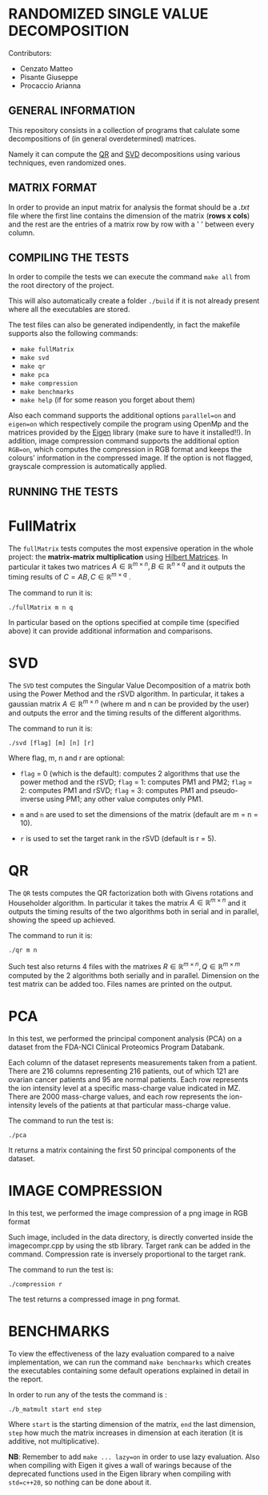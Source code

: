 # RANDOMIZED SINGLE VALUE DECOMPOSITION

Contributors:

- Cenzato Matteo
- Pisante Giuseppe
- Procaccio Arianna

## GENERAL INFORMATION

This repository consists in a collection of programs that calulate some decompositions of (in general overdetermined) matrices.

Namely it can compute the [QR](https://en.wikipedia.org/wiki/QR_decomposition) and [SVD](https://en.wikipedia.org/wiki/Singular_value_decomposition) decompositions using various techniques, even randomized ones.

## MATRIX FORMAT

In order to provide an input matrix for analysis the format should be a *.txt* file where the first line contains the dimension of the matrix (**rows x cols**) and the rest are the entries of a matrix row by row with a ' ' between every column.

## COMPILING THE TESTS

In order to compile the tests we can execute the command `make all` from the root directory of the project.

This will also automatically create a folder `./build` if it is not already present where all the executables are stored.

The test files can also be generated indipendently, in fact the makefile supports also the following commands:

+ `make fullMatrix`
+ `make svd`
+ `make qr`
+ `make pca`
+ `make compression`
+ `make benchmarks`
+ `make help`      (if for some reason you forget about them)

Also each command supports the additional options `parallel=on` and `eigen=on` which respectively compile the program using OpenMp and the matrices provided by the [Eigen](https://eigen.tuxfamily.org/index.php?title=Main_Page) library (make sure to have it installed!!).
In addition, image compression command supports the additional option `RGB=on`, which computes the compression in RGB format and keeps the colours' information in the compressed image. If the option is not flagged, grayscale compression is automatically applied.

## RUNNING THE TESTS

# FullMatrix

The `fullMatrix` tests computes the most expensive operation in the whole project: the **matrix-matrix multiplication** using [Hilbert Matrices](https://en.wikipedia.org/wiki/Hilbert_matrix). In particular it takes two matrices $` A \in \mathbb{R}^{m \times n} , B \in \mathbb{R}^{n \times q} `$ and it outputs the timing results of $` C=AB , C \in \mathbb{R}^{m \times q} `$ .

The command to run it is:

```
./fullMatrix m n q
```
In particular based on the options specified at compile time (specified above) it can provide additional information and comparisons.

# SVD

The `SVD` test computes the Singular Value Decomposition of a matrix both using the Power Method and the rSVD algorithm. In particular, it takes a gaussian matrix $` A \in \mathbb{R}^{m \times n} `$ (where m and n can be provided by the user) and outputs the error and the timing results of the different algorithms.

The command to run it is:
```
./svd [flag] [m] [n] [r]
```
Where flag, m, n and r are optional:

+ `flag` = 0 (which is the default): computes 2 algorithms that use the power method and the rSVD; `flag` = 1: computes PM1 and PM2; `flag` = 2: computes PM1 and rSVD; `flag` = 3: computes PM1 and pseudo-inverse using PM1; any other value computes only PM1.

+ `m` and `n` are used to set the dimensions of the matrix (default are m = n = 10).

+ `r` is used to set the target rank in the rSVD (default is r = 5).


# QR

The `QR` tests computes the QR factorization both with Givens rotations and Householder algorithm. In particular it takes the matrix $` A \in \mathbb{R}^{m \times n} `$ and it outputs the timing results of the two algorithms both in serial and in parallel, showing the speed up achieved.

The command to run it is:

```
./qr m n
```

Such test also returns 4 files with the matrixes $` R \in \mathbb{R}^{m \times n} , Q \in \mathbb{R}^{m \times m} `$ computed by the 2 algorithms both serially and in parallel. Dimension on the test matrix can be added too.
Files names are printed on the output.


# PCA

In this test, we performed the principal component analysis (PCA) on a dataset from the FDA-NCI Clinical Proteomics Program Databank.

Each column of the dataset represents measurements taken from a patient. There are 216 columns
representing 216 patients, out of which 121 are ovarian cancer patients and 95 are normal patients.
Each row represents the ion intensity level at a specific mass-charge value indicated in MZ. There
are 2000 mass-charge values, and each row represents the ion-intensity levels of the patients at that
particular mass-charge value.

The command to run the test is:

```
./pca
```

It returns a matrix containing the first 50 principal components of the dataset.
# IMAGE COMPRESSION
In this test, we performed the image compression of a png image in RGB format

Such image, included in the data directory, is directly converted inside the imagecompr.cpp by using the stb library.
Target rank can be added in the command. Compression rate is inversely proportional to the target rank.

The command to run the test is:

```
./compression r
```

The test returns a compressed image in png format.

# BENCHMARKS

To view the effectiveness of the lazy evaluation compared to a naive implementation, we can run the command `make benchmarks` which creates the executables containing some default operations explained in detail in the report.

In order to run any of the tests the command is :

```
./b_matmult start end step
```

Where `start` is the starting dimension of the matrix, `end` the last dimension, `step` how much the matrix increases in dimension at each iteration (it is additive, not multiplicative).

**NB**: Remember to add `make ... lazy=on` in order to use lazy evaluation.
        Also when compiling with Eigen it gives a wall of warings because of the deprecated functions used in the Eigen library when compiling with `std=c++20`, so nothing can be done about it.
